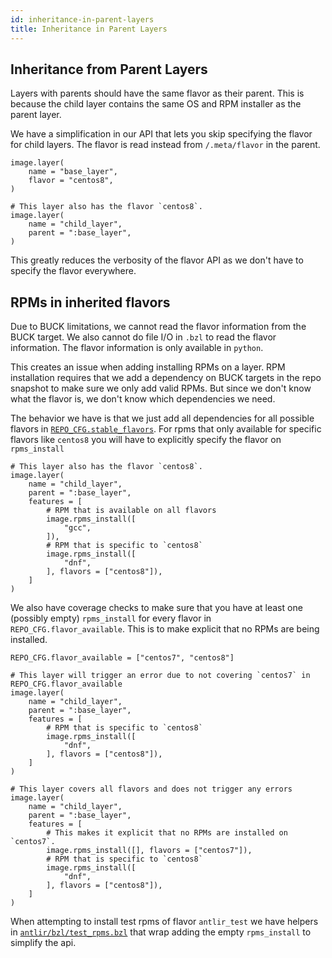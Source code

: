 ```yaml
---
id: inheritance-in-parent-layers
title: Inheritance in Parent Layers
---
```


## Inheritance from Parent Layers

Layers with parents should have the same flavor as their parent.
This is because the child layer contains the same OS and RPM
installer as the parent layer.

We have a simplification in our API that lets you skip specifying
the flavor for child layers. The flavor is read instead from
`/.meta/flavor` in the parent.

```
image.layer(
    name = "base_layer",
    flavor = "centos8",
)

# This layer also has the flavor `centos8`.
image.layer(
    name = "child_layer",
    parent = ":base_layer",
)
```

This greatly reduces the verbosity of the flavor API as we don't have
to specify the flavor everywhere.

## RPMs in inherited flavors

Due to BUCK limitations, we cannot read the flavor information
from the BUCK target. We also cannot do file I/O in `.bzl` to read
the flavor information. The flavor information is only available
in `python`.

This creates an issue when adding installing RPMs on a layer.
RPM installation requires that we add a dependency on BUCK targets
in the repo snapshot to make sure we only add valid RPMs. But since
we don't know what the flavor is, we don't know which dependencies we need.

The behavior we have is that we just add all dependencies for all possible
flavors in [`REPO_CFG.stable_flavors`](stable-flavors.md). For rpms that only available for specific
flavors like `centos8` you will have to explicitly specify the flavor on `rpms_install`

```
# This layer also has the flavor `centos8`.
image.layer(
    name = "child_layer",
    parent = ":base_layer",
    features = [
        # RPM that is available on all flavors
        image.rpms_install([
            "gcc",
        ]),
        # RPM that is specific to `centos8`
        image.rpms_install([
            "dnf",
        ], flavors = ["centos8"]),
    ]
)
```

We also have coverage checks to make sure that you have at least one (possibly empty)
`rpms_install` for every flavor in `REPO_CFG.flavor_available`. This is to make
explicit that no RPMs are being installed.

```
REPO_CFG.flavor_available = ["centos7", "centos8"]

# This layer will trigger an error due to not covering `centos7` in REPO_CFG.flavor_available
image.layer(
    name = "child_layer",
    parent = ":base_layer",
    features = [
        # RPM that is specific to `centos8`
        image.rpms_install([
            "dnf",
        ], flavors = ["centos8"]),
    ]
)

# This layer covers all flavors and does not trigger any errors
image.layer(
    name = "child_layer",
    parent = ":base_layer",
    features = [
        # This makes it explicit that no RPMs are installed on `centos7`.
        image.rpms_install([], flavors = ["centos7"]),
        # RPM that is specific to `centos8`
        image.rpms_install([
            "dnf",
        ], flavors = ["centos8"]),
    ]
)
```

When attempting to install test rpms of flavor `antlir_test` we have helpers in [`antlir/bzl/test_rpms.bzl`](../../api/bzl/test_rpms.bzl.md)
that wrap adding the empty `rpms_install` to simplify the api.

